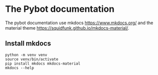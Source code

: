 # The Pybot documentation

The pybot documentation use mkdocs https://www.mkdocs.org/ and the material theme https://squidfunk.github.io/mkdocs-material/.

## Install mkdocs

```
python -m venv venv
source venv/bin/activate
pip install mkdocs mkdocs-material
mkdocs --help
```
